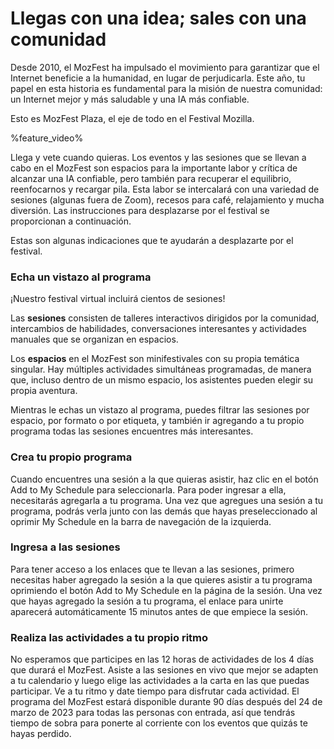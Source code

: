 <!-- This is the Plaza page when the visitor is signed in (ES)-->

# Llegas con una idea; sales con una comunidad

Desde 2010, el MozFest ha impulsado el movimiento para garantizar que el Internet beneficie a la humanidad, en lugar de perjudicarla. Este año, tu papel en esta historia es fundamental para la misión de nuestra comunidad: un Internet mejor y más saludable y una IA más confiable. 

Esto es MozFest Plaza, el eje de todo en el Festival Mozilla.

%feature_video%

Llega y vete cuando quieras. Los eventos y las sesiones que se llevan a cabo en el MozFest son espacios para la importante labor y crítica de alcanzar una IA confiable, pero también para recuperar el equilibrio, reenfocarnos y recargar pila. Esta labor se intercalará con una variedad de sesiones (algunas fuera de Zoom), recesos para café, relajamiento y mucha diversión. Las instrucciones para desplazarse por el festival se proporcionan a continuación. 

Estas son algunas indicaciones que te ayudarán a desplazarte por el festival.

### Echa un vistazo al programa
¡Nuestro festival virtual incluirá cientos de sesiones! 

Las **sesiones** consisten de talleres interactivos dirigidos por la comunidad, intercambios de habilidades, conversaciones interesantes y actividades manuales que se organizan en espacios. 

Los **espacios** en el MozFest son minifestivales con su propia temática singular. Hay múltiples actividades simultáneas programadas, de manera que, incluso dentro de un mismo espacio, los asistentes pueden elegir su propia aventura. 

Mientras le echas un vistazo al programa, puedes filtrar las sesiones por espacio, por formato o por etiqueta, y también ir agregando a tu propio programa todas las sesiones encuentres más interesantes. 

### Crea tu propio programa
Cuando encuentres una sesión a la que quieras asistir, haz clic en el botón Add to My Schedule para seleccionarla. Para poder ingresar a ella, necesitarás agregarla a tu programa. Una vez que agregues una sesión a tu programa, podrás verla junto con las demás que hayas preseleccionado al oprimir My Schedule en la barra de navegación de la izquierda.

### Ingresa a las sesiones 
Para tener acceso a los enlaces que te llevan a las sesiones, primero necesitas haber agregado la sesión a la que quieres asistir a tu programa oprimiendo el botón Add to My Schedule en la página de la sesión. Una vez que hayas agregado la sesión a tu programa, el enlace para unirte aparecerá automáticamente 15 minutos antes de que empiece la sesión. 

### Realiza las actividades a tu propio ritmo
No esperamos que participes en las 12 horas de actividades de los 4 días que durará el MozFest. Asiste a las sesiones en vivo que mejor se adapten a tu calendario y luego elige las actividades a la carta en las que puedas participar. Ve a tu ritmo y date tiempo para disfrutar cada actividad. El programa del MozFest estará disponible durante 90 días después del 24 de marzo de 2023 para todas las personas con entrada, así que tendrás tiempo de sobra para ponerte al corriente con los eventos que quizás te hayas perdido. 

